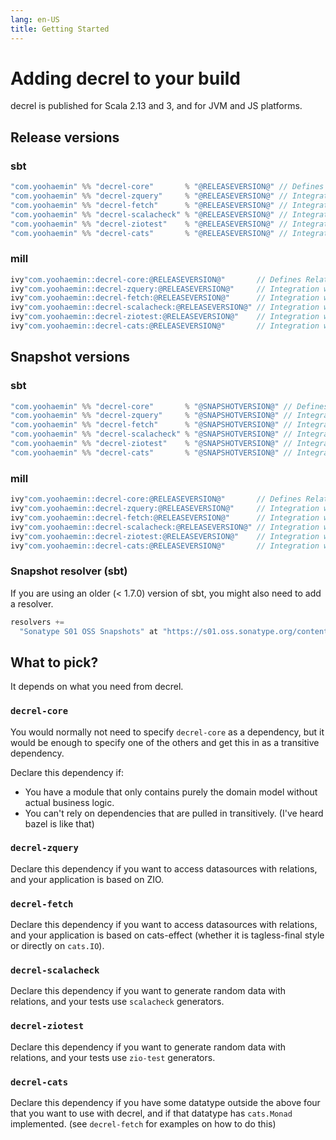 ```yaml
---
lang: en-US
title: Getting Started
---
```


# Adding decrel to your build

decrel is published for Scala 2.13 and 3, and for JVM and JS platforms.

## Release versions

### sbt

```scala
"com.yoohaemin" %% "decrel-core"       % "@RELEASEVERSION@" // Defines Relation and derivations
"com.yoohaemin" %% "decrel-zquery"     % "@RELEASEVERSION@" // Integration with ZQuery
"com.yoohaemin" %% "decrel-fetch"      % "@RELEASEVERSION@" // Integration with Fetch
"com.yoohaemin" %% "decrel-scalacheck" % "@RELEASEVERSION@" // Integration with ScalaCheck
"com.yoohaemin" %% "decrel-ziotest"    % "@RELEASEVERSION@" // Integration with ZIO-Test Gen 
"com.yoohaemin" %% "decrel-cats"       % "@RELEASEVERSION@" // Integration with F[_]: Monad
```

### mill

```scala
ivy"com.yoohaemin::decrel-core:@RELEASEVERSION@"       // Defines Relation and derivations
ivy"com.yoohaemin::decrel-zquery:@RELEASEVERSION@"     // Integration with ZQuery
ivy"com.yoohaemin::decrel-fetch:@RELEASEVERSION@"      // Integration with Fetch
ivy"com.yoohaemin::decrel-scalacheck:@RELEASEVERSION@" // Integration with ScalaCheck
ivy"com.yoohaemin::decrel-ziotest:@RELEASEVERSION@"    // Integration with ZIO-Test Gen 
ivy"com.yoohaemin::decrel-cats:@RELEASEVERSION@"       // Integration with F[_]: Monad
```

## Snapshot versions

### sbt

```scala
"com.yoohaemin" %% "decrel-core"       % "@SNAPSHOTVERSION@" // Defines Relation and derivations
"com.yoohaemin" %% "decrel-zquery"     % "@SNAPSHOTVERSION@" // Integration with ZQuery
"com.yoohaemin" %% "decrel-fetch"      % "@SNAPSHOTVERSION@" // Integration with Fetch
"com.yoohaemin" %% "decrel-scalacheck" % "@SNAPSHOTVERSION@" // Integration with ScalaCheck
"com.yoohaemin" %% "decrel-ziotest"    % "@SNAPSHOTVERSION@" // Integration with ZIO-Test Gen 
"com.yoohaemin" %% "decrel-cats"       % "@SNAPSHOTVERSION@" // Integration with F[_]: Monad
```

### mill

```scala
ivy"com.yoohaemin::decrel-core:@RELEASEVERSION@"       // Defines Relation and derivations
ivy"com.yoohaemin::decrel-zquery:@RELEASEVERSION@"     // Integration with ZQuery
ivy"com.yoohaemin::decrel-fetch:@RELEASEVERSION@"      // Integration with Fetch
ivy"com.yoohaemin::decrel-scalacheck:@RELEASEVERSION@" // Integration with ScalaCheck
ivy"com.yoohaemin::decrel-ziotest:@RELEASEVERSION@"    // Integration with ZIO-Test Gen 
ivy"com.yoohaemin::decrel-cats:@RELEASEVERSION@"       // Integration with F[_]: Monad
```

### Snapshot resolver (sbt)

If you are using an older (< 1.7.0) version of sbt, you might also need to add a resolver.

```scala
resolvers += 
  "Sonatype S01 OSS Snapshots" at "https://s01.oss.sonatype.org/content/repositories/snapshots"
```

## What to pick?

It depends on what you need from decrel.

### `decrel-core`

You would normally not need to specify `decrel-core` as a dependency, but it would be enough to 
specify one of the others and get this in as a transitive dependency.

Declare this dependency if:
- You have a module that only contains purely the domain model without actual business logic.
- You can't rely on dependencies that are pulled in transitively. (I've heard bazel is like that)

### `decrel-zquery`

Declare this dependency if you want to access datasources with relations, and your application 
is based on ZIO.

### `decrel-fetch`

Declare this dependency if you want to access datasources with relations, and your application
is based on cats-effect (whether it is tagless-final style or directly on `cats.IO`).

### `decrel-scalacheck`

Declare this dependency if you want to generate random data with relations, and your tests use 
`scalacheck` generators.

### `decrel-ziotest`

Declare this dependency if you want to generate random data with relations, and your tests use
`zio-test` generators.

### `decrel-cats`

Declare this dependency if you have some datatype outside the above four that you want to use with
decrel, and if that datatype has `cats.Monad` implemented. (see `decrel-fetch` for examples on
how to do this)